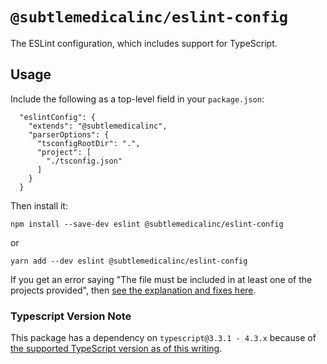 <!-- @format -->

# `@subtlemedicalinc/eslint-config`

The ESLint configuration, which includes support for TypeScript.

## Usage

Include the following as a top-level field in your `package.json`:

```
  "eslintConfig": {
    "extends": "@subtlemedicalinc",
    "parserOptions": {
      "tsconfigRootDir": ".",
      "project": [
        "./tsconfig.json"
      ]
    }
  }
```

Then install it:

```
npm install --save-dev eslint @subtlemedicalinc/eslint-config
```

or

```
yarn add --dev eslint @subtlemedicalinc/eslint-config
```

If you get an error saying "The file must be included in at least one of the
projects provided", then
[see the explanation and fixes here](https://github.com/typescript-eslint/typescript-eslint/blob/master/docs/getting-started/linting/TYPED_LINTING.md#i-get-errors-telling-me-the-file-must-be-included-in-at-least-one-of-the-projects-provided).

### Typescript Version Note

This package has a dependency on `typescript@3.3.1 - 4.3.x` because of
[the supported TypeScript version as of this writing](https://github.com/typescript-eslint/typescript-eslint#supported-typescript-version).
